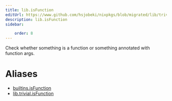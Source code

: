 ```yaml
---
title: lib.isFunction
editUrl: https://www.github.com/hsjobeki/nixpkgs/blob/migrated/lib/trivial.nix#L598C16
description: lib.isFunction
sidebar:

    order: 8
---
```


Check whether something is a function or something
annotated with function args.


# Aliases

- [builtins.isFunction](/nix-doc-comments/reference/builtins/builtins-isfunction)
- [lib.trivial.isFunction](/nix-doc-comments/reference/lib/trivial/lib-trivial-isfunction)


